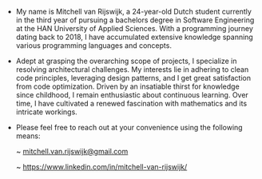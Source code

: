 - My name is Mitchell van Rijswijk, a 24-year-old Dutch student currently in the third year of pursuing a bachelors degree in Software Engineering at the HAN University of Applied Sciences. With a programming journey dating back to 2018, I have accumulated extensive knowledge spanning various programming languages and concepts.
- Adept at grasping the overarching scope of projects, I specialize in resolving architectural challenges. My interests lie in adhering to clean code principles, leveraging design patterns, and I get great satisfaction from code optimization. Driven by an insatiable thirst for knowledge since childhood, I remain enthusiastic about continuous learning. Over time, I have cultivated a renewed fascination with mathematics and its intricate workings.
- Please feel free to reach out at your convenience using the following means:
  
  ~ mitchell.van.rijswijk@gmail.com
  
  ~ https://www.linkedin.com/in/mitchell-van-rijswijk/
